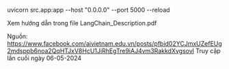 uvicorn src.app:app --host "0.0.0.0" --port 5000 --reload  

Xem hướng dẫn trong file LangChain_Description.pdf

Nguồn: https://www.facebook.com/aivietnam.edu.vn/posts/pfbid02YCJmxUZefEUg2mdsppb6noa2QqHTJxV8HcU1JiRhEgTre9iAJ4vm3RakkdXvgsovl
Truy cập lần cuối ngày 06-05-2024
